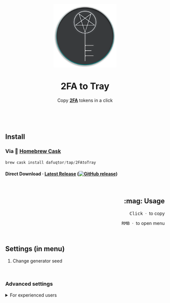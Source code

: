 <div align="center">
  <img src="icons/icon256.png" width="200" height="200">
	<h1>2FA to Tray</h1>
	<p>
		Copy <b><a href="//en.wikipedia.org/wiki/Multi-factor_authentication">2FA</a></b> tokens in a click
	</p>
	<br>
	<br>
	<br>
</div>

## Install

### Via :beer: [Homebrew Cask](//brew.sh)

```powershell
brew cask install dafuqtor/tap/2FAtoTray
```

#### Direct Download · **[Latest Release](//github.com/DaFuqtor/2FAtoTray/releases/latest/download/2FAtoTray.zip) ([![GitHub release](https://img.shields.io/github/release/dafuqtor/2fatotray?label=%20&color=gray)](//github.com/DaFuqtor/2FAtoTray/releases))**

<br>

<h2 align="right">:mag: Usage</h2>
<p align="right"><kbd>Click</kbd> &nbsp·&nbsp to copy</p>
<p align="right"><kbd>RMB</kbd> &nbsp·&nbsp to open menu</p>
<br>

## Settings (in menu)

1. Change generator seed


<br>

### Advanced settings

<details>
<summary>For experienced users</summary>

#### Instant Mode

> After launching, the program copies the code and exits. (useful with Spotlight)

```powershell
defaults write com.dafuqtor.2FAtoTray instantMode 1
```

</details>